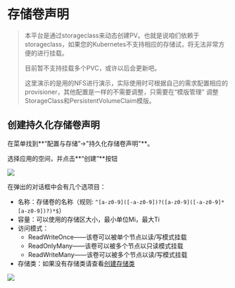# 存储卷声明



> 本平台是通过storageclass来动态创建PV。也就是说咱们依赖于storageclass，如果您的Kubernetes不支持相应的存储试，将无法非常方便的进行挂载。
>
> 目前暂不支持挂载多个PVC，或许以后会更新吧。
>
> 这里演示的是用的NFS进行演示，实际使用时可根据自己的需求配置相应的provisioner，其他配置是一样的不需要调整，只需要在“模版管理” 调整StorageClass和PersistentVolumeClaim模版。

## 创建持久化存储卷声明

在菜单找到**“配置与存储”->"持久化存储卷声明"**。

选择应用的空间，并点击**“创建”**按钮

![](http://source.qiniu.cnd.nsini.com/images/2019/08/b1/29/77/20190823-91237c52382279bb7b7a250829cb1505.jpeg?imageView2/2/w/1280/interlace/0/q/70)

在弹出的对话框中会有几个选项目：

- 名称：存储卷的名称（规则: `^[a-z0-9]([-a-z0-9])?([a-z0-9]([-a-z0-9]*[a-z0-9])?)*$`）
- 容量：可以使用的存储区大小，最小单位Mi，最大Ti
- 访问模式：
  - ReadWriteOnce——该卷可以被单个节点以读/写模式挂载
  - ReadOnlyMany——该卷可以被多个节点以只读模式挂载
  - ReadWriteMany——该卷可以被多个节点以读/写模式挂载
- 存储类：如果没有存储类请查看[创建存储类](../cf-storage/storageclass.md)

![](http://source.qiniu.cnd.nsini.com/images/2019/08/e6/9d/75/20190813-09ab64e09ab15f4c7f336b889dbe6c34.jpeg?imageView2/2/w/1280/interlace/0/q/70)